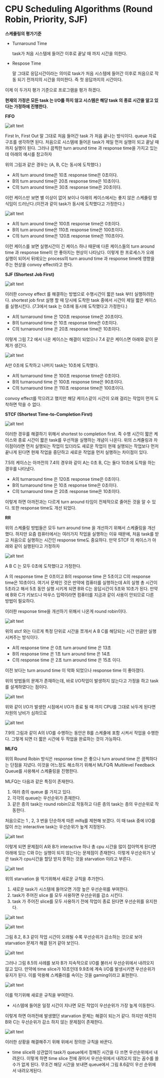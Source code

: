 # CPU Scheduling Algorithms (Round Robin, Priority, SJF)

**스케쥴링의 평가기준**

- Turnaround Time
    
    task가 처음 시스템에 들어간 이후로 끝날 때 까지 시간을 의한다.
    
- Respose Time
    
    말 그대로 응답시간이라는 의미로 task가 처음 시스템에 들어간 이후로 처음으로 작동 되기 전까지의 시간을 의미한다. 즉 첫 응답까지의 시간이다.
    

이제 이 두가지 평가 기준으로 프로그램을 평가 하겠다.

**현재의 가정은 모든 task 는 I/O를 하지 않고 시스템은 해당 task 의 종료 시간을 알고 있다는 가정하에 진행한다.**

**FIFO**

![alt text](image-1.png)

First In, First Out 말 그대로 처음 들어간 task 가 처음 끝나는 방식이다. queue 자료구조를 생각하면 된다. 처음으로 시스템에 들어온 task가 제일 먼저 실행이 되고 끝날 때 까지 실행이 된다. 그러나 끔찍한 turn around time 과 response time을 가지고 있는데 아래의 예시를 참고하자

위의 그림과 같은 경우는 (A, B, C는 동시에 도착했다.)

- A의 turn around time은 10초 response time은 0초이다.
- B의 turn around time은 20초 response time은 10초이다.
- C의 turn around time은 30초 response time은 20초이다.

이런 케이스만 보면 별 이상이 없어 보이나 아래의 케이스에서는 좋지 않은 스케쥴링 방식임이 드러난다.(이전과 같이 task가 동시에 도착했다고 가정한다.)

![alt text](image-2.png)

- A의 turn around time은 100초 response time은 0초이다.
- B의 turn around time은 110초 response time은 100초이다.
- C의 turn around time은 120초 response time은 110초이다.

이런 케이스를 보면 실행시간이 긴 케이스 하나 때문에 다른 케이스들의 turn around time 과 response time이 안 좋아지는 현상이 나타났다. 이렇게 한 프로세스가 오래 실행이 되어서 뒤에오는 process의 turn around time 과 response time에 영향을 주는 현상을 convoy effect라고 한다.

**SJF (Shortest Job First)**

![alt text](image-3.png)

이러한 convoy effect 를 해결하는 방법으로 수행시간이 짧은 task 부터 실행하려한다. shortest job first 실행 할 때 당시에 도착한 task 중에서 시간이 제일 짧은 케이스를 실행시킨다. (7.3에서 task 는 0초에 동시에 도착했다고 가정한다.)

- A의 turnaround time 은 120초 response time은 20초이다.
- B의 turnaround time 은 10초 response time은 0초이다.
- C의 turnaround time 은 20초 response time은 10초이다.

이렇게 그림 7.2 에서 나온 케이스는 해결이 되었으나 7.4 같은 케이스면 아래와 같이 문제가 생긴다.

![alt text](image-4.png)

A만 0초에 도착하고 나머지 task는 10초에 도착했다.

- A의 turnaround time 은 100초 response time은 0초이다.
- B의 turnaround time 은 100초 response time은 90초이다.
- C의 turnaround time 은 110초 response time은 100초이다.

convoy effect를 막으려고 했지만 해당 케이스같이 시간이 오래 걸리는 작업이 먼저 도착하면 막을 수 없다.

**STCF (Shortest Time-to-Completion First)**

![alt text](image-5.png)

이러한 경우를 해결하기 위해서 shortest to completion first. 즉 수행 시간이 짧은 케이스와 종료 시간이 짧은 task를 우선적을 실행하는 개념이 나온다. 위의 스케쥴링과 차이점이라면 먼저 실행되는 작업이 있더라도 새로운 작업이 현재 실행되는 작업보다 먼저 끝나게 된다면 현재 작업을 중단하고 새로운 작업을 먼저 실행하는 차이점이 있다.

7.5의 케이스는 아까전의 7.4의 경우와 같이 A는 0초 B, C는 둘다 10초에 도착을 하는 경우를 나타냈다.

- A의 turnaround time 은 120초 response time은 0초이다.
- B의 turnaround time 은 10초 response time은 0초이다.
- C의 turnaround time 은 20초 response time은 10초이다.

이렇게 하면 아까전과는 다르게 turn around 타임이 전체적으로 줄어든 것을 알 수 있다. 또한 response time도 개선 되었다.

**RR**

위의 스케쥴링 방법들은 모두 turn around time 을 개선하기 위해서 스케쥴링을 개선했다. 하지만 요즘 컴퓨터에서는 여러가지 작업을 실행하는 이유 때문에, 처음 task를 받고 처음으로 실행하는 시간인 response time도 중요하다. 만약 STCF 의 케이스가 아래와 같이 실행된다고 가정하자

![alt text](image-6.png)

A B C 는 모두 0초에 도착했다고 가정한다.

A 의 response time 은 0초이고 B의 response time 은 5초이고 C의 response time은 10초이다. 여기서 문제인 것은 만약에 컴퓨터를 실행하는데 A의 실행 총 시간이 5초라고 해서 5초 동안 실행 시키게 되면 B와 C는 응답시간이 5초와 10초가 된다. 만약에 B와 C가 키보드나 마우스 입력이라면 컴퓨터를 지금과 같이 사용이 안되므로 다른 방법이 필요하다.

이러한 response time을 개선하기 위해서 나온게 round robin이다.

![alt text](image-7.png)

위의 stcf 와는 다르게 특정 단위로 시간을 쪼개서 A B C를 해당되는 시간 만큼만 실행시켜주는 방식이다.

- A의 response time 은 0초 turn around time 은 13초
- B의 response time 은 1초 turn around time 은 14초
- C의 response time 은 2초 turn around time 은 15초 이다.

이전 보다는 turn around time 이 악화 되었으나 response time 이 좋아졌다.

위의 방법들의 문제가 존재하는데, 바로 I/O작업이 발생하지 않는다고 가정을 하고 task를 설계하였다는 점이다.

![alt text](image-8.png)

위와 같이 I/O가 발생한 시점에서 I/O가 종료 될 때 까지 CPU를 그대로 놔두게 된다면 자원의 낭비가 심하므로

![alt text](image-9.png)

7.9의 그림과 같이 A의 I/O를 수행하는 동안은 B를 스케쥴에 포함 시켜서 작업을 수행한다. 그렇게 되면 더 짧은 시간에 두 작업을 완료하는 것이 가능하다.

**MLFQ**

위의 Round Robin 방식은 response time 은 좋으나 turn around time 은 끔찍하다는 단점을 지녔다. 이것을 어느정도 해소하기 위해서 MLFQ즉 Multilevel Feedback Queue를 사용해서 스케쥴링을 진행한다.

MLFQ는 다음과 같은 특징이 존재한다.

1. 여러 층의 queue 를 가지고 있다.
2. 각각의 queue는 우선순위가 존재한다.
3. 같은 층의 task는 round robin으로 작동하고 다른 층의 task는 층의 우선순위로 작동한다.

처음으로는 1 , 2, 3 번을 단순하게 따른 mlfq를 제현해 보겠다. 이 때 task 중에 I/O를 많이 쓰는 interactive task는 우선순위가 높게 지정된다.

![alt text](image-10.png)

이렇게 되면 문제점이 A와 B가 interactive 하나 총 cpu 시간을 많이 잡아먹게 된다면 아래에 있는 C와 D는 실행이 되지 않는다는 문제점이 존재한다. 이렇게 우선순위가 낮은 task가 cpu시간을 할당 받지 못하는 것을 starvation 이라고 부른다.

![alt text](image-11.png)

위의 starvation 을 막기위해서 새로운 규칙을 추가한다.

1. 새로운 task가 시스템에 들어오면 가장 높은 우선순위를 부여한다.
2. task가 주어진 slice 를 모두 사용하면 우선순위를 감소 시킨다.
3. task 가 주어진 slice를 모두 사용하기 전에 작업이 종료 된다면 우선순위를 유지한다.


![alt text](image-12.png)

![alt text](image-13.png)

그림 8.2, 8.3 같이 작업 시간이 오래될 수록 우선순위가 감소하는 것으로 보아 starvation 문제가 해결 된거 같아 보인다.

![alt text](image-15.png)

그러나 그림 8.5의 사례를 보자 B가 지속적으로 I/O를 불러서 우선순위에서 내려오지 않고 있다. 만약에 time slice가 10초인데 9.9초에 계속 I/O를 발생시키면 우선순위가 유지가 된다. 이를 악용해 스케쥴러를 속이는 것을 gaming이라고 표현한다.

![alt text](image-16.png)

이를 막기위해 새로운 규칙을 부여한다.

- 시스템에 들어온 일정 시간이 지나면 모든 작업이 우선순위가 가장 높게 이동한다.

이렇게 하면 아까전에 발생했던 starvation 문제는 해결이 되는거 같다. 하지만 여전히 B와 C는 우선순위가 감소 하지 않는 문제점이 존재한다.

![alt text](image-17.png)

이러한 상황을 해결해주기 위해 위에서 정의한 규칙을 바꾼다.

- time slice와 상관없이 task가 queue에서 정해진 시간을 다 쓰면 우선순위에서 내려온다. 이렇게 하면 time slice 전에 끊어서 우선순위에서 내려오지 않는 꼼수를 쓸 수가 없게 된다. 무조건 해당 시간을 보내면 queue에서 그림 8.6같이 우선 순위에서 내려오게된다.